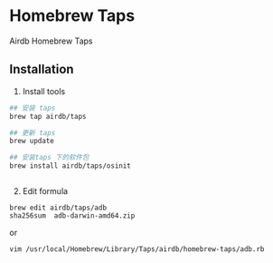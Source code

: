 # Homebrew Taps
Airdb Homebrew Taps

## Installation

1. Install tools

```bash
## 安装 taps
brew tap airdb/taps

## 更新 taps
brew update

## 安装taps 下的软件包
brew install airdb/taps/osinit
```


```
```

2. Edit formula

```
brew edit airdb/taps/adb
sha256sum  adb-darwin-amd64.zip
```

or

```
vim /usr/local/Homebrew/Library/Taps/airdb/homebrew-taps/adb.rb
```
